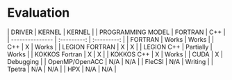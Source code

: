 Evaluation
================
|		DRIVER		|   KERNEL    |   KERNEL    |
| PROGRAMMING MODEL | 	FORTRAN   | 	C++    	|
| ---------------	| :---------: | :---------: |
| FORTRAN       	| Works       | Works	    |
| C++   	    	| X	    	  | Works	    |
| LEGION FORTRAN 	| X	          | X	 	    |
| LEGION C++  		| Partially   | Works	    |
| KOKKOS Fortran 	| X 	      |  X 	 		|
| KOKKOS C++ 		| X 		  | Works	    |
| CUDA 		    	| X 		  | Debugging 	|
| OpenMP/OpenACC	| N/A 		  | N/A 		|
| FleCSI 	    	| N/A 		  | Writing  	|
| Tpetra 	    	| N/A		  | N/A			|
| HPX	 	    	| N/A 		  | N/A			|


